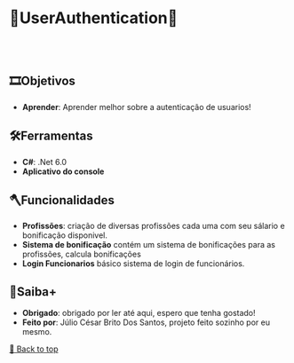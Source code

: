 <h1>👨UserAuthentication👩</h1>
<br></br>
 
 

## 🎞Objetivos
- **Aprender**: Aprender melhor sobre a autenticação de usuarios! 


## 🛠Ferramentas 
- **C#**: .Net 6.0
- **Aplicativo do console**


## 🪓Funcionalidades
- **Profissões**: criação de diversas profissões cada uma com seu sálario e bonificação disponivel. 
- **Sistema de bonificação** contém um sistema de bonificações para as profissões, calcula bonificações 
- **Login Funcionarios** básico sistema de login de funcionários. 

## 🎇Saiba+

- **Obrigado**: obrigado por ler até aqui, espero que tenha gostado!
- **Feito por**: Júlio César Brito Dos Santos, projeto feito sozinho por eu mesmo. 


[🔼 Back to top](#Objetivos)
